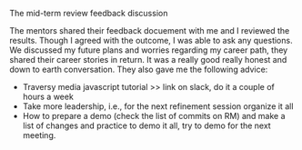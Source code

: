 The mid-term review feedback discussion

The mentors shared their feedback docuement with me and I reviewed the results. Though I agreed with the outcome, I was able to ask any questions.
We discussed my future plans and worries regarding my career path, they shared their career stories in return. It was a really good really honest and down to earth conversation. They also gave me the following advice: 
* Traversy media javascript tutorial >> link on slack, do it a couple of hours a week
* Take more leadership, i.e., for the next refinement session organize it all
* How to prepare a demo (check the list of commits on RM) and make a list of changes and practice to demo it all, try to demo for the next meeting.